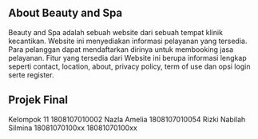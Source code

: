 
## About Beauty and Spa

Beauty and Spa adalah sebuah website dari sebuah tempat klinik kecantikan. Website ini menyediakan informasi pelayanan yang tersedia. Para pelanggan dapat mendaftarkan dirinya untuk membooking jasa pelayanan. Fitur yang tersedia dari Website ini berupa informasi lengkap seperti contact, location, about, privacy policy, term of use dan opsi login serte register.
## Projek Final 

Kelompok 11
1808107010002 Nazla Amelia
1808107010054 Rizki Nabilah Silmina
18081070100xx 
18081070100xx

